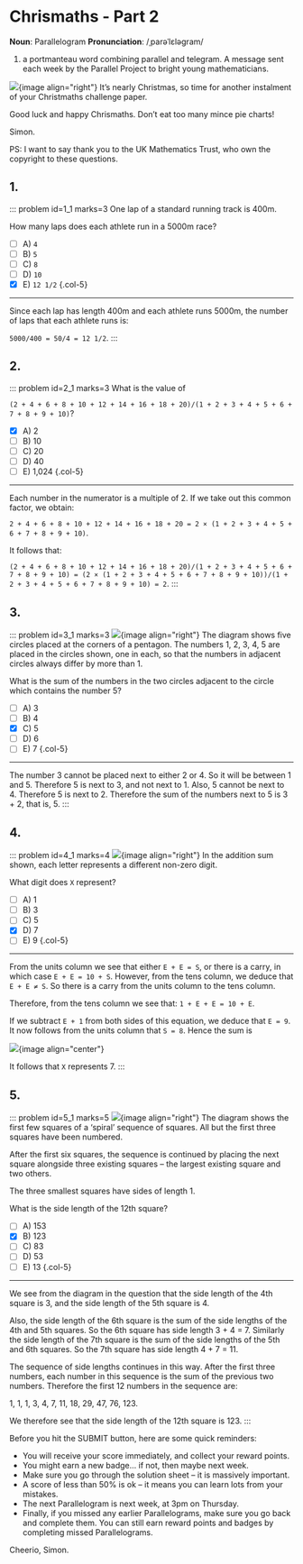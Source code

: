 # Chrismaths - Part 2

<div class="dictionary">

__Noun__: Parallelogram
__Pronunciation__: /ˌparəˈlɛləɡram/

1. a portmanteau word combining parallel and telegram. A message sent each
week by the Parallel Project to bright young mathematicians.

</div>

![](/resources/8-15-chrismaths/santa-simon.png){image align="right"}
It’s nearly Christmas, so time for another instalment of your Christmaths challenge paper.

Good luck and happy Chrismaths. Don’t eat too many mince pie charts!

Simon.

PS: I want to say thank you to the UK Mathematics Trust, who own the copyright to these questions.


## 1.

::: problem id=1_1 marks=3
One lap of a standard running track is 400m.  

How many laps does each athlete run in a 5000m race?

* [ ] A) `4`
* [ ] B) `5`
* [ ] C) `8`
* [ ] D) `10`
* [x] E) `12 1/2`
{.col-5}

---

Since each lap has length 400m and each athlete runs 5000m, the number of laps that each
athlete runs is:

`5000/400 = 50/4 = 12 1/2`.
:::


## 2.

::: problem id=2_1 marks=3
What is the value of  

`(2 + 4 + 6 + 8 + 10 + 12 + 14 + 16 + 18 + 20)/(1 + 2 + 3 + 4 + 5 + 6 + 7 + 8 + 9 + 10)`?

* [x] A) 2
* [ ] B) 10
* [ ] C) 20
* [ ] D) 40
* [ ] E) 1,024
{.col-5}

---

Each number in the numerator is a multiple of 2. If we take out this common factor, we obtain:

`2 + 4 + 6 + 8 + 10 + 12 + 14 + 16 + 18 + 20 = 2 × (1 + 2 + 3 + 4 + 5 + 6 + 7 + 8 + 9 + 10)`.

It follows that:  

`(2 + 4 + 6 + 8 + 10 + 12 + 14 + 16 + 18 + 20)/(1 + 2 + 3 + 4 + 5 + 6 + 7 + 8 + 9 + 10) =
(2 × (1 + 2 + 3 + 4 + 5 + 6 + 7 + 8 + 9 + 10))/(1 + 2 + 3 + 4 + 5 + 6 + 7 + 8 + 9 + 10) = 2`.
:::


## 3.

::: problem id=3_1 marks=3
![](/resources/8-15-chrismaths/13-pentagon.jpg){image align="right"}
The diagram shows five circles placed at the corners of a pentagon. The numbers 1, 2, 3, 4, 5 are placed in the circles shown, one in each, so that the numbers in adjacent circles always differ by more than 1.  

What is the sum of the numbers in the two circles adjacent to the circle which contains the number 5?

* [ ] A) 3
* [ ] B) 4
* [x] C) 5
* [ ] D) 6
* [ ] E) 7
{.col-5}

---

The number 3 cannot be placed next to either 2 or 4. So it will be between 1 and 5. Therefore 5 is next to 3, and not next to 1. Also, 5 cannot be next to 4. Therefore 5 is next to 2. Therefore the sum of the numbers next to 5 is 3 + 2, that is, 5.
:::


## 4.

::: problem id=4_1 marks=4
![](/resources/8-15-chrismaths/18-see.jpg){image align="right"}
In the addition sum shown, each letter represents a different non-zero digit.  

What digit does `X` represent?

* [ ] A) 1
* [ ] B) 3
* [ ] C) 5
* [x] D) 7
* [ ] E) 9
{.col-5}

---

From the units column we see that either `E + E = S`, or there is a carry, in which case `E + E = 10 + S`. However, from the tens column, we deduce that `E + E ≠ S`. So there is a carry from the units column to the tens column.  

Therefore, from the tens column we see that: `1 + E + E = 10 + E`.  

If we subtract `E + 1` from both sides of this equation, we deduce that `E = 9`. It now follows from the units column that `S = 8`. Hence the sum is

![](/resources/8-15-chrismaths/18-see-answer.jpg){image align="center"}

It follows that `X` represents 7.
:::


## 5.

::: problem id=5_1 marks=5
![](/resources/8-15-chrismaths/23-square.jpg){image align="right"}
The diagram shows the first few squares of a ‘spiral’ sequence of squares. All but the first
three squares have been numbered.  

After the first six squares, the sequence is continued by placing the next square alongside
three existing squares – the largest existing square and two others.  

The three smallest squares have sides of length 1.  

What is the side length of the 12th square?

* [ ] A) 153
* [x] B) 123
* [ ] C) 83
* [ ] D) 53
* [ ] E) 13
{.col-5}

---

We see from the diagram in the question that the side length of the 4th square is 3, and the side length of the 5th square is 4.  

Also, the side length of the 6th square is the sum of the side lengths of the 4th and 5th squares. So the 6th square has side length 3 + 4 = 7. Similarly the side length of the 7th square is the sum of the side lengths of the 5th and 6th squares. So the 7th square has side length 4 + 7 = 11.  

The sequence of side lengths continues in this way. After the first three numbers, each number in this sequence is the sum of the previous two numbers. Therefore the first 12 numbers in the sequence are:

1, 1, 1, 3, 4, 7, 11, 18, 29, 47, 76, 123.

We therefore see that the side length of the 12th square is 123.
:::


Before you hit the SUBMIT button, here are some quick reminders:

*	You will receive your score immediately, and collect your reward points.
*	You might earn a new badge... if not, then maybe next week.
*	Make sure you go through the solution sheet – it is massively important.
*	A score of less than 50% is ok – it means you can learn lots from your mistakes.
*	The next Parallelogram is next week, at 3pm on Thursday.
*	Finally, if you missed any earlier Parallelograms, make sure you go back and complete them. You can still earn reward points and badges by completing missed Parallelograms.

Cheerio,
Simon.
